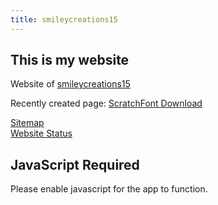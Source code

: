 ```yaml
---
title: smileycreations15
---
```

<h2>This is my website</h2>
<p>Website of <a href="javascript:void(0)" onclick="openPwaUrl('https://github.com/smileycreations15/')" target="_blank">smileycreations15</a></p>
<p>Recently created page: <a href="javascript:void(0)" onclick="openPwaUrl('https://smileycreations15.com/ScratchFont')" target="_blank">ScratchFont Download</a></p>


<a href="javascript:void(0)" onclick="openPwaUrl('https://smileycreations15.com/Sitemap')" target="_blank">Sitemap</a><br>
<a href="javascript:void(0)" onclick="openPwaUrl('https://status.smileycreations15.com/')" target="_blank">Website Status</a><br>

<noscript>
    <h2>JavaScript Required</h2>
    <p>Please enable javascript for the app to function.</p>
</noscript>
